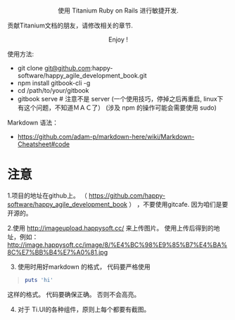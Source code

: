 <center>使用 Titanium Ruby on Rails 进行敏捷开发.</center>

贡献Titanium文档的朋友，请修改相关的章节.

<center> Enjoy ! </center>

使用方法:

- git clone git@github.com:happy-software/happy_agile_development_book.git
- npm install gitbook-cli -g
- cd /path/to/your/gitbook
- gitbook serve  # 注意不是 server
(一个使用技巧，停掉之后再重启, linux下有这个问题，不知道ＭＡＣ了）
(涉及 npm 的操作可能会需要使用 sudo)

Markdown 语法：

- https://github.com/adam-p/markdown-here/wiki/Markdown-Cheatsheet#code


# 注意

1.项目的地址在github上。 （ https://github.com/happy-software/happy_agile_development_book ） ，不要使用gitcafe. 因为咱们是要开源的。

2.使用 http://imageupload.happysoft.cc/ 来上传图片。 使用上传后得到的地址，例如： http://image.happysoft.cc/image/8/%E4%BC%98%E9%85%B7%E4%BA%8C%E7%BB%B4%E7%A0%81.jpg

3. 使用时用好markdown 的格式， 代码要严格使用

>```ruby
>puts 'hi'
>```

这样的格式。 代码要确保正确。 否则不会高亮。

4. 对于 Ti.UI的各种组件，原则上每个都要有截图。
